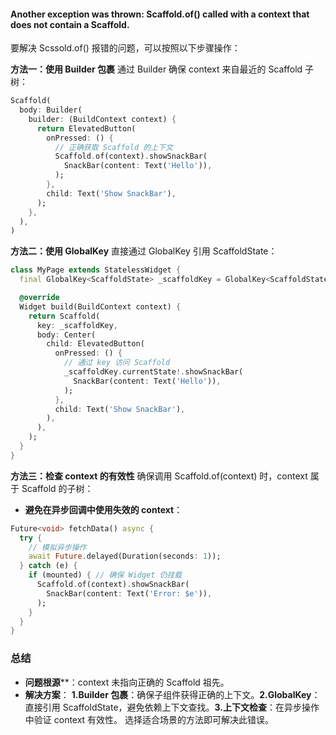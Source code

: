 #### Another exception was thrown: Scaffold.of() called with a context that does not contain a Scaffold.

要解决 Scssold.of() 报错的问题，可以按照以下步骤操作：

**方法一：使用 Builder 包裹**
通过 Builder 确保 context 来自最近的 Scaffold 子树：

```dart
Scaffold(
  body: Builder(
    builder: (BuildContext context) {
      return ElevatedButton(
        onPressed: () {
          // 正确获取 Scaffold 的上下文
          Scaffold.of(context).showSnackBar(
            SnackBar(content: Text('Hello')),
          );
        },
        child: Text('Show SnackBar'),
      );
    },
  ),
)
```
**方法二：使用 GlobalKey**
直接通过 GlobalKey 引用 ScaffoldState：

```dart
class MyPage extends StatelessWidget {
  final GlobalKey<ScaffoldState> _scaffoldKey = GlobalKey<ScaffoldState>();

  @override
  Widget build(BuildContext context) {
    return Scaffold(
      key: _scaffoldKey,
      body: Center(
        child: ElevatedButton(
          onPressed: () {
            // 通过 key 访问 Scaffold
            _scaffoldKey.currentState!.showSnackBar(
              SnackBar(content: Text('Hello')),
            );
          },
          child: Text('Show SnackBar'),
        ),
      ),
    );
  }
}
```

**方法三：检查 context 的有效性**
确保调用 Scaffold.of(context) 时，context 属于 Scaffold 的子树：
* **​避免在异步回调中使用失效的 context​​**：


```dart
​​Future<void> fetchData() async {
  try {
    // 模拟异步操作
    await Future.delayed(Duration(seconds: 1));
  } catch (e) {
    if (mounted) { // 确保 Widget 仍挂载
      Scaffold.of(context).showSnackBar(
        SnackBar(content: Text('Error: $e')),
      );
    }
  }
}
```
### 总结
* **​问题根源**​**​：context 未指向正确的 Scaffold 祖先。
* **解决方案**​​：
​**1.​Builder 包裹**​​：确保子组件获得正确的上下文。
​​**2.GlobalKey**​​：直接引用 ScaffoldState，避免依赖上下文查找。
​**3.​上下文检查**​​：在异步操作中验证 context 有效性。
选择适合场景的方法即可解决此错误。
